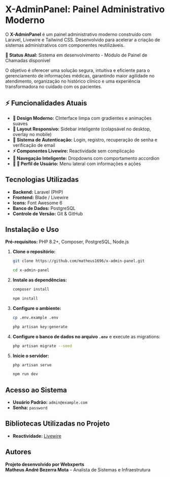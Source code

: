 # X-AdminPanel: Painel Administrativo Moderno

O **X-AdminPanel** é um painel administrativo moderno construído com Laravel, Livewire e Tailwind CSS. Desenvolvido para acelerar a criação de sistemas administrativos com componentes reutilizáveis.

**🚧 Status Atual:** Sistema em desenvolvimento - Módulo de Painel de Chamadas disponível

O objetivo é oferecer uma solução segura, intuitiva e eficiente para o gerenciamento de informações médicas, garantindo maior agilidade no atendimento, organização no histórico clínico e uma experiência transformadora no cuidado com os pacientes.

## ⚡ Funcionalidades Atuais

- **🎨 Design Moderno:** CInterface limpa com gradientes e animações suaves
- **📱 Layout Responsivo:** Sidebar inteligente (colapsável no desktop, overlay no mobile)
- **🔐 Sistema de Autenticação:** Login, registro, recuperação de senha e verificação de email
- **⚡ Componentes Livewire:** Reactividade sem complicação
- **🎯 Navegação Inteligente:** Dropdowns com comportamento accordion
- **🎯 👤 Perfil de Usuário:** Menu lateral com informações e ações

## Tecnologias Utilizadas

- **Backend:** Laravel (PHP)
- **Frontend:** Blade / Livewire
- **Icons:** Font Awesome 6
- **Banco de Dados:** PostgreSQL
- **Controle de Versão:** Git & GitHub

## Instalação e Uso

**Pré-requisitos:** PHP 8.2+, Composer, PostgreSQL, Node.js

1. **Clone o repositório:**

    ```bash
    git clone https://github.com/matheus1696/x-admin-panel.git
    ```

    ```bash
    cd x-admin-panel
    ```

2. **Instale as dependências:**

    ```bash
    composer install
    ```

    ```bash
    npm install
    ```

3. **Configure o ambiente:**

    ```bash
    cp .env.example .env
    ```

    ```bash
    php artisan key:generate
    ```

4. **Configure o banco de dados no arquivo `.env`** e execute as migrations:

    ```bash
    php artisan migrate --seed
    ```

5. **Inicie o servidor:**

    ```bash
    php artisan serve
    ```

    ```bash
    npm run dev
    ```

## Acesso ao Sistema

- **Usuário Padrão:** `admin@example.com`  
- **Senha:** `password`

## Bibliotecas Utilizadas no Projeto

- **Reactividade:** [Livewire](https://laravel-livewire.com/)

## Autores

**Projeto desenvolvido por Webxperts**  
**Matheus André Bezerra Mota** – Analista de Sistemas e Infraestrutura
